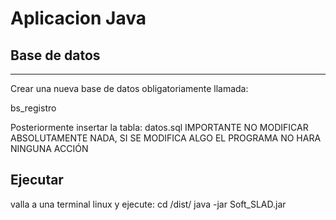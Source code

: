 # Aplicacion Java 

## Base de datos
---------------------------

Crear una nueva base de datos obligatoriamente llamada: 

bs_registro

Posteriormente insertar la tabla: datos.sql
IMPORTANTE NO MODIFICAR ABSOLUTAMENTE NADA, SI SE MODIFICA ALGO EL PROGRAMA
NO HARA NINGUNA ACCIÓN

## Ejecutar
valla a una terminal linux y ejecute:
cd /dist/
java -jar Soft_SLAD.jar
